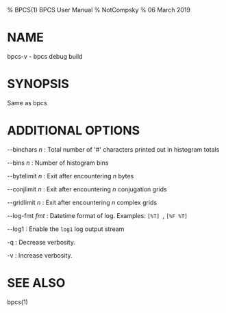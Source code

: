 % BPCS(1) BPCS User Manual
% NotCompsky
% 06 March 2019

# NAME

bpcs-v - bpcs debug build

# SYNOPSIS

Same as bpcs

# ADDITIONAL OPTIONS

--binchars *n*
:   Total number of '#' characters printed out in histogram totals

--bins *n*
:   Number of histogram bins

--bytelimit *n*
:   Exit after encountering *n* bytes

--conjlimit *n*
:   Exit after encountering *n* conjugation grids

--gridlimit *n*
:   Exit after encountering *n* complex grids

--log-fmt *fmt*
:   Datetime format of log.
    Examples: `[%T] `, `[%F %T] `

--log1
:   Enable the `log1` log output stream

-q
:   Decrease verbosity.

-v
:   Increase verbosity.

# SEE ALSO
bpcs(1) 
